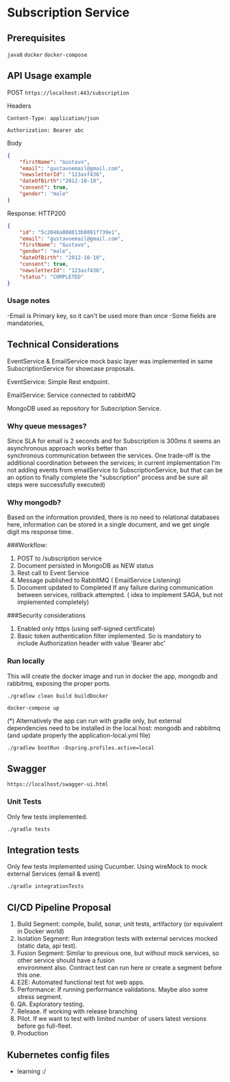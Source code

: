 # Subscription Service

  
## Prerequisites
`java8`
`docker`
`docker-compose`

## API Usage example

POST `https://localhost:443/subscription`

Headers 

`Content-Type: application/json`

`Authorization: Bearer abc`

Body
```json
{
	"firstName": "Gustavo",
	"email": "gustavoemail@gmail.com",
	"newsletterId": "123asf436",
	"dateOfBirth":"2012-10-10",
	"consent": true,
	"gender": "male"
}
```

Response:
HTTP200
```json
{
    "id": "5c2048a808813b0001f739e1",
    "email": "gustavoemail@gmail.com",
    "firstName": "Gustavo",
    "gender": "male",
    "dateOfBirth": "2012-10-10",
    "consent": true,
    "newsletterId": "123asf436",
    "status": "COMPLETED"
}
```

### Usage notes
-Email is Primary key, so it can't be used more than once
-Some fields are mandatories, 


## Technical Considerations

EventService & EmailService mock basic layer was implemented in same SubscriptionService for showcase proposals.

EventService: Simple Rest endpoint.

EmailService: Service connected to rabbitMQ

MongoDB used as repository for Subscription Service.

### Why queue messages?
Since SLA for email is 2 seconds and for Subscription is 300ms it seems an asynchronous approach works better than  
synchronous communication between the services. One trade-off is the additional coordination between the services; in 
current implementation I'm not adding events from emailService to SubscriptionService, but that can be an option to 
finally complete the "subscription" process and be sure all steps were successfully executed) 

### Why mongodb?
Based on the information provided, there is no need to relational databases here, information can be stored in a single 
document, and we get single digit ms response time.

###Workflow:
1. POST to /subscription service
2. Document persisted in MongoDB as NEW status
3. Rest call to Event Service
4. Message published to RabbitMQ ( EmailService Listening)
5. Document updated to Completed 
 If any failure during communication between services, rollback attempted. ( idea to implement SAGA, but not 
 implemented completely)
 
###Security considerations
1. Enabled only https (using self-signed certificate)
2. Basic token authentication filter implemented. So is mandatory to include Authorization header with value 'Bearer 
abc'

### Run locally

This will create the docker image and run in docker the app, mongodb and rabbitmq, exposing the proper ports.

`./gradlew clean build buildDocker`

`docker-compose up`
  
(*) Alternatively the app can run with gradle only, but external dependencies need to be installed in the local host: 
mongodb and rabbitmq (and update properly the application-local.yml file)

` ./gradlew bootRun -Dspring.profiles.active=local `   
 

## Swagger 
 
`https://localhost/swagger-ui.html` 
  
### Unit Tests
Only few tests implemented.

`./gradle tests`

## Integration tests
Only few tests implemented using Cucumber.  Using wireMock to mock external Services (email & event)

`./gradle integrationTests`


## CI/CD Pipeline Proposal

1. Build  Segment:  compile, build, sonar, unit tests, artifactory (or equivalent in Docker world)
2. Isolation Segment: Run integration tests with external services mocked (static data, api test). 
3. Fusion Segment: Similar to previous one, but without mock services, so other service should have a fusion  
environment also. Contract test can run here or create a segment before this one.
4. E2E: Automated functional test fot web apps.
5. Performance: If running performance validations. Maybe also some stress segment. 
6. QA.  Exploratory testing.
7. Release. If working with release branching
8. Pilot. If we want to test with limited number of users latest versions before go full-fleet.
9. Production
 
## Kubernetes config files
- learning :/ 